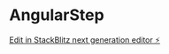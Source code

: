 # AngularStep

[Edit in StackBlitz next generation editor ⚡️](https://stackblitz.com/~/github.com/pakkkek/AngularStep)